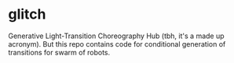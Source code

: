 # glitch
Generative Light-Transition Choreography Hub (tbh, it's a made up acronym). But this repo contains code for conditional generation of transitions for swarm of robots.
